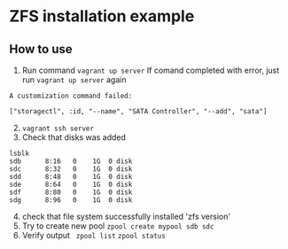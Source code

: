 # ZFS installation example

## How to use
1. Run command
`vagrant up server`
If comand completed with error, just run `vagrant up server` again
```
A customization command failed:

["storagectl", :id, "--name", "SATA Controller", "--add", "sata"]
```
2.  `vagrant ssh server`
3. Check that disks was added
```
lsblk
sdb      8:16   0    1G  0 disk
sdc      8:32   0    1G  0 disk
sdd      8:48   0    1G  0 disk
sde      8:64   0    1G  0 disk
sdf      8:80   0    1G  0 disk
sdg      8:96   0    1G  0 disk
```
4. check that file system successfully installed 'zfs version'
5. Try to create new pool `zpool create mypool sdb sdc`
6. Verify output
   ` zpool list`
   `zpool status`
    
